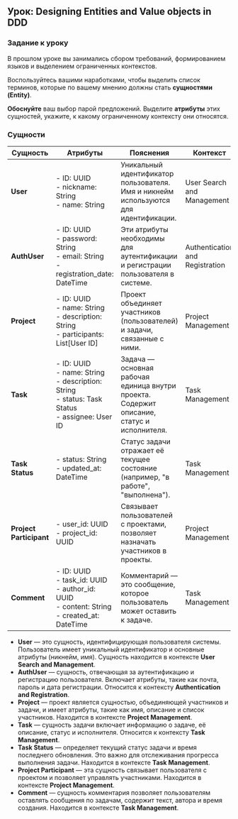 ## Урок: **Designing Entities and Value objects in DDD**

### Задание к уроку

В прошлом уроке вы занимались сбором требований, формированием языков и выделением ограниченных контекстов.

Воспользуйтесь вашими наработками, чтобы выделить список терминов, которые по вашему мнению должны стать **сущностями (Entity)**.

**Обоснуйте** ваш выбор парой предложений. Выделите **атрибуты** этих сущностей, укажите, к какому ограниченному контексту они относятся.

### Сущности

| Сущность           | Атрибуты                                                                                                                                         | Пояснения                                                                                   | Контекст              |
| ------------------ | ------------------------------------------------------------------------------------------------------------------------------------------------ | ------------------------------------------------------------------------------------------- | --------------------- |
| **User**           | - ID: UUID<br>- nickname: String<br>- name: String                                                                                               | Уникальный идентификатор пользователя. Имя и никнейм используются для идентификации.         | User Search and Management |
| **AuthUser**       | - ID: UUID<br>- password: String<br>- email: String<br>- registration_date: DateTime                                                             | Эти атрибуты необходимы для аутентификации и регистрации пользователя в системе.             | Authentication and Registration |
| **Project**        | - ID: UUID<br>- name: String<br>- description: String<br>- participants: List[User ID]                                                           | Проект объединяет участников (пользователей) и задачи, связанные с ними.                    | Project Management     |
| **Task**           | - ID: UUID<br>- name: String<br>- description: String<br>- status: Task Status<br>- assignee: User ID                                             | Задача — основная рабочая единица внутри проекта. Содержит описание, статус и исполнителя.   | Task Management        |
| **Task Status**    | - status: String<br>- updated_at: DateTime                                                                                                       | Статус задачи отражает её текущее состояние (например, "в работе", "выполнена").             | Task Management        |
| **Project Participant** | - user_id: UUID<br>- project_id: UUID                                                                                                       | Связывает пользователей с проектами, позволяет назначать участников в проекты.              | Project Management     |
| **Comment**        | - ID: UUID<br>- task_id: UUID<br>- author_id: UUID<br>- content: String<br>- created_at: DateTime                                                | Комментарий — это сообщение, которое пользователь может оставить к задаче.                  | Task Management        |



- **User** — это сущность, идентифицирующая пользователя системы. Пользователь имеет уникальный идентификатор и основные атрибуты (никнейм, имя). Сущность находится в контексте **User Search and Management**.
- **AuthUser** — сущность, отвечающая за аутентификацию и регистрацию пользователя. Включает атрибуты, такие как почта, пароль и дата регистрации. Относится к контексту **Authentication and Registration**.
- **Project** — проект является сущностью, объединяющей участников и задачи, и имеет атрибуты, такие как имя, описание и список участников. Находится в контексте **Project Management**.
- **Task** — сущность задачи включает информацию о задаче, её описание, статус и исполнителя. Относится к контексту **Task Management**.
- **Task Status** — определяет текущий статус задачи и время последнего обновления. Это важно для отслеживания прогресса выполнения задачи. Находится в контексте **Task Management**.
- **Project Participant** — эта сущность связывает пользователя с проектом и позволяет управлять участниками. Находится в контексте **Project Management**.
- **Comment** — сущность комментария позволяет пользователям оставлять сообщения по задачам, содержит текст, автора и время создания. Находится в контексте **Task Management**.